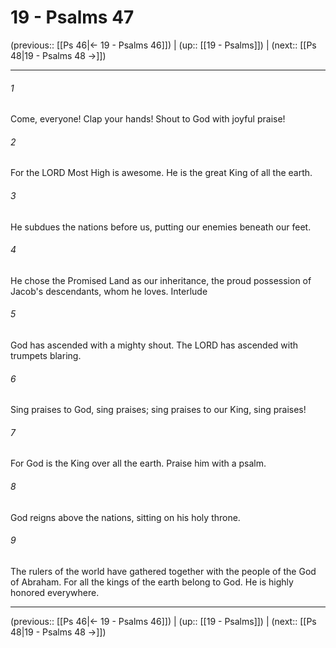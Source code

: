 # 19 - Psalms 47

(previous:: [[Ps 46|← 19 - Psalms 46]]) | (up:: [[19 - Psalms]]) | (next:: [[Ps 48|19 - Psalms 48 →]])

***


###### 1 
Come, everyone! Clap your hands! Shout to God with joyful praise! 

###### 2 
For the LORD Most High is awesome. He is the great King of all the earth. 

###### 3 
He subdues the nations before us, putting our enemies beneath our feet. 

###### 4 
He chose the Promised Land as our inheritance, the proud possession of Jacob's descendants, whom he loves. Interlude 

###### 5 
God has ascended with a mighty shout. The LORD has ascended with trumpets blaring. 

###### 6 
Sing praises to God, sing praises; sing praises to our King, sing praises! 

###### 7 
For God is the King over all the earth. Praise him with a psalm. 

###### 8 
God reigns above the nations, sitting on his holy throne. 

###### 9 
The rulers of the world have gathered together with the people of the God of Abraham. For all the kings of the earth belong to God. He is highly honored everywhere.

***

(previous:: [[Ps 46|← 19 - Psalms 46]]) | (up:: [[19 - Psalms]]) | (next:: [[Ps 48|19 - Psalms 48 →]])
